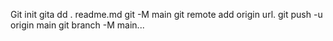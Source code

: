 Git init
gita dd . readme.md
git -M main
git remote add origin url.
git push -u origin main
git branch -M main...

